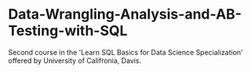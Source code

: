 # Data-Wrangling-Analysis-and-AB-Testing-with-SQL
Second course in the 'Learn SQL Basics for Data Science Specialization' offered by University of Califronia, Davis. 
